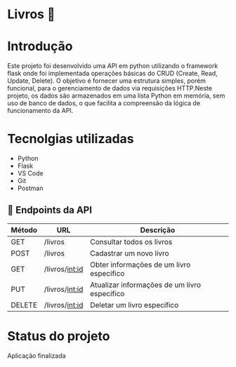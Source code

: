 # Livros 📕
# Introdução
Este projeto foi desenvolvido uma API em python utilizando o framework flask onde foi implementada operações básicas do CRUD (Create, Read, Update, Delete). O objetivo é fornecer uma estrutura simples, porém funcional, para o gerenciamento de dados via requisições HTTP.Neste projeto, os dados são armazenados em uma lista Python em memória, sem uso de banco de dados, o que facilita a compreensão da lógica de funcionamento da API.

# Tecnolgias utilizadas
- Python  
- Flask  
- VS Code
- Git
- Postman
## 📡 Endpoints da API

| Método  | URL                 | Descrição                                         |
|---------|---------------------|---------------------------------------------------|
| GET     | /livros         | Consultar todos os livros                        |
| POST    | /livros         | Cadastrar um novo livro                      |
| GET     | /livros/<int:id>     | Obter informações de um livro específico      |
| PUT     | /livros/<int:id>    | Atualizar informações de um livro específico  |
| DELETE  | /livros/<int:id>    | Deletar um livro específico                   |

# Status do projeto
Aplicação finalizada
